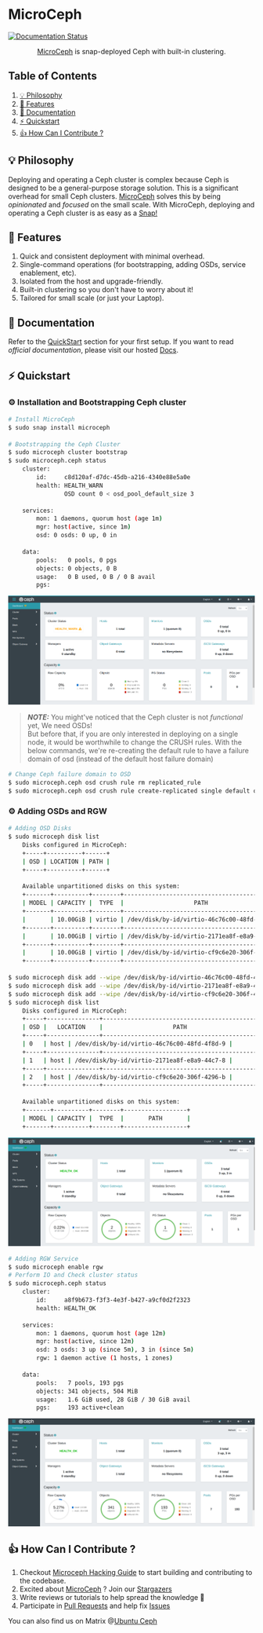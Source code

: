# MicroCeph

[![Documentation Status](https://readthedocs.com/projects/canonical-microceph/badge/?version=latest)](https://canonical-microceph.readthedocs-hosted.com/en/latest/?badge=latest)

<p align="center">
<a href="https://snapcraft.io/microceph">MicroCeph</a> is snap-deployed Ceph with built-in clustering.
</p>

## Table of Contents
1. [💡 Philosophy](#💡-philosophy)
2. [🎯 Features](#🎯-features)
3. [📖 Documentation](#📖-documentation)
4. [⚡️ Quickstart](#⚡️-quickstart)
5. [👍 How Can I Contribute ?](#👍-how-can-i-contribute)

## 💡 Philosophy

Deploying and operating a Ceph cluster is complex because Ceph is designed to be a general-purpose storage solution. This is a significant overhead for small Ceph clusters. [MicroCeph](https://snapcraft.io/microceph) solves this by being _opinionated_ and _focused_ on the small scale. With MicroCeph, deploying and operating a Ceph cluster is as easy as a [Snap!](https://snapcraft.io/microceph)

## 🎯 Features

1. Quick and consistent deployment with minimal overhead.
2. Single-command operations (for bootstrapping, adding OSDs, service enablement, etc).
3. Isolated from the host and upgrade-friendly.
4. Built-in clustering so you don't have to worry about it!
5. Tailored for small scale (or just your Laptop).

## 📖 Documentation

Refer to the [QuickStart](#⚡️-quickstart) section for your first setup. If you want to read _official_ _documentation_, please visit our hosted [Docs](https://canonical-microceph.readthedocs-hosted.com/en/latest/).

## ⚡️ Quickstart

### ⚙️ Installation and Bootstrapping Ceph cluster
```bash
# Install MicroCeph
$ sudo snap install microceph

# Bootstrapping the Ceph Cluster
$ sudo microceph cluster bootstrap
$ sudo microceph.ceph status
    cluster:
        id:     c8d120af-d7dc-45db-a216-4340e88e5a0e
        health: HEALTH_WARN
                OSD count 0 < osd_pool_default_size 3
    
    services:
        mon: 1 daemons, quorum host (age 1m)
        mgr: host(active, since 1m)
        osd: 0 osds: 0 up, 0 in
    
    data:
        pools:   0 pools, 0 pgs
        objects: 0 objects, 0 B
        usage:   0 B used, 0 B / 0 B avail
        pgs: 
```

![Dashboard](/assets/bootstrap.png)

> **_NOTE:_**
You might've noticed that the Ceph cluster is not _functional_ yet, We need OSDs!<br>
But before that, if you are only interested in deploying on a single node, it would be worthwhile to change the CRUSH rules. With the below commands, we're re-creating the default rule to have a failure domain of osd (instead of the default host failure domain)

```bash
# Change Ceph failure domain to OSD
$ sudo microceph.ceph osd crush rule rm replicated_rule
$ sudo microceph.ceph osd crush rule create-replicated single default osd
```
### ⚙️ Adding OSDs and RGW
```bash
# Adding OSD Disks
$ sudo microceph disk list
    Disks configured in MicroCeph:
    +-----+----------+------+
    | OSD | LOCATION | PATH |
    +-----+----------+------+

    Available unpartitioned disks on this system:
    +-------+----------+--------+---------------------------------------------+
    | MODEL | CAPACITY |  TYPE  |                    PATH                     |
    +-------+----------+--------+---------------------------------------------+
    |       | 10.00GiB | virtio | /dev/disk/by-id/virtio-46c76c00-48fd-4f8d-9 |
    +-------+----------+--------+---------------------------------------------+
    |       | 10.00GiB | virtio | /dev/disk/by-id/virtio-2171ea8f-e8a9-44c7-8 |
    +-------+----------+--------+---------------------------------------------+
    |       | 10.00GiB | virtio | /dev/disk/by-id/virtio-cf9c6e20-306f-4296-b |
    +-------+----------+--------+---------------------------------------------+

$ sudo microceph disk add --wipe /dev/disk/by-id/virtio-46c76c00-48fd-4f8d-9
$ sudo microceph disk add --wipe /dev/disk/by-id/virtio-2171ea8f-e8a9-44c7-8
$ sudo microceph disk add --wipe /dev/disk/by-id/virtio-cf9c6e20-306f-4296-b
$ sudo microceph disk list
    Disks configured in MicroCeph:
    +-----+---------------+---------------------------------------------+
    | OSD |   LOCATION    |                    PATH                     |
    +-----+---------------+---------------------------------------------+
    | 0   | host | /dev/disk/by-id/virtio-46c76c00-48fd-4f8d-9 |
    +-----+---------------+---------------------------------------------+
    | 1   | host | /dev/disk/by-id/virtio-2171ea8f-e8a9-44c7-8 |
    +-----+---------------+---------------------------------------------+
    | 2   | host | /dev/disk/by-id/virtio-cf9c6e20-306f-4296-b |
    +-----+---------------+---------------------------------------------+

    Available unpartitioned disks on this system:
    +-------+----------+--------+------------------+
    | MODEL | CAPACITY |  TYPE  |       PATH       |
    +-------+----------+--------+------------------+
```

![Dashboard](/assets/add_osd.png)

```bash
# Adding RGW Service
$ sudo microceph enable rgw
# Perform IO and Check cluster status
$ sudo microceph.ceph status
    cluster:
        id:     a8f9b673-f3f3-4e3f-b427-a9cf0d2f2323
        health: HEALTH_OK
    
    services:
        mon: 1 daemons, quorum host (age 12m)
        mgr: host(active, since 12m)
        osd: 3 osds: 3 up (since 5m), 3 in (since 5m)
        rgw: 1 daemon active (1 hosts, 1 zones)
    
    data:
        pools:   7 pools, 193 pgs
        objects: 341 objects, 504 MiB
        usage:   1.6 GiB used, 28 GiB / 30 GiB avail
        pgs:     193 active+clean
```

![Dashboard](/assets/enable_rgw.png)

## 👍 How Can I Contribute ?

1. Checkout [Microceph Hacking Guide](/HACKING.md) to start building and contributing to the codebase.
2. Excited about [MicroCeph](https://snapcraft.io/microceph) ? Join our [Stargazers](https://github.com/canonical/microceph/stargazers)
3. Write reviews or tutorials to help spread the knowledge 📖
4. Participate in [Pull Requests](https://github.com/canonical/microceph/pulls) and help fix [Issues](https://github.com/canonical/microceph/issues)

You can also find us on Matrix @[Ubuntu Ceph](https://matrix.to/#/#ubuntu-ceph:matrix.org)
